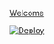 [Welcome](t.me/hackedyouagain)


[![Deploy](https://www.herokucdn.com/deploy/button.svg)](https://heroku.com/deploy)